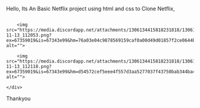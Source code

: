 Hello, Its An Basic Netflix project using html and css to Clone Netflix,

<!DOCTYPE html>
<html lang="en">
<head>
    <meta charset="UTF-8">
    <meta name="viewport" content="width=device-width, initial-scale=1.0">
    <title>Document</title>
</head>
<body>
    <div class="Netflix-img">
        <img src="https://media.discordapp.net/attachments/1306134415818231818/1306134557560541194/Screenshot_2024-11-13_112025.png?ex=67359019&is=67343e99&hm=3ebbe9bc9a1bac4f9665b0a32cbbd989f8466c29677f01a5cd5fe7fe7bfac83a&=&format=webp&quality=lossless&width=943&height=437" alt="">
        
        <img src="https://media.discordapp.net/attachments/1306134415818231818/1306134557895950356/Screenshot_2024-11-13_112053.png?ex=67359019&is=67343e99&hm=76a03e04c9878569159caf0a00d49d01857f2ce0644b1f2414fc79c11da6dfcb&=&format=webp&quality=lossless&width=918&height=437" alt="">
    
        <img src="https://media.discordapp.net/attachments/1306134415818231818/1306134558252732457/Screenshot_2024-11-13_112118.png?ex=67359019&is=67343e99&hm=d54572cef5eee4f557d3aa5277037f43750bab344ba4b7e597ef4ed97decbe21&=&format=webp&quality=lossless&width=912&height=437" alt="">
    
    </div>
    
</body>
</html>

Thankyou
